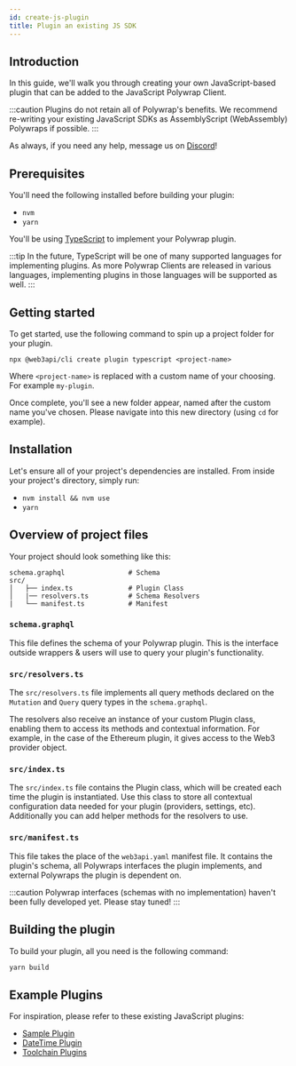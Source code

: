 ```yaml
---
id: create-js-plugin
title: Plugin an existing JS SDK
---
```


## **Introduction**

In this guide, we'll walk you through creating your own JavaScript-based plugin that can be added to the JavaScript Polywrap Client.

:::caution
Plugins do not retain all of Polywrap's benefits. We recommend re-writing your existing JavaScript SDKs as AssemblyScript (WebAssembly) Polywraps if possible.
:::

As always, if you need any help, message us on [Discord](https://discord.com/invite/Z5m88a5qWu)!

## **Prerequisites**

You'll need the following installed before building your plugin:

- `nvm`
- `yarn`

You'll be using [TypeScript](https://www.typescriptlang.org/) to implement your Polywrap plugin.

:::tip
In the future, TypeScript will be one of many supported languages for implementing plugins. As more Polywrap Clients are released in various languages, implementing plugins in those languages will be supported as well.
:::

## **Getting started**

To get started, use the following command to spin up a project folder for your plugin.

```
npx @web3api/cli create plugin typescript <project-name>
```

Where `<project-name>` is replaced with a custom name of your choosing. For example `my-plugin`.

Once complete, you'll see a new folder appear, named after the custom name you've chosen. Please navigate into this new directory (using `cd` for example).

## **Installation**

Let's ensure all of your project's dependencies are installed. From inside your project's directory, simply run:

- `nvm install && nvm use`
- `yarn`

## **Overview of project files**

Your project should look something like this:

```
schema.graphql                # Schema
src/
│   ├── index.ts              # Plugin Class
│   |── resolvers.ts          # Schema Resolvers
|   └── manifest.ts           # Manifest
```

### **`schema.graphql`**

This file defines the schema of your Polywrap plugin. This is the interface outside wrappers & users will use to query your plugin's functionality.

### **`src/resolvers.ts`**

The `src/resolvers.ts` file implements all query methods declared on the `Mutation` and `Query` query types in the `schema.graphql`.

The resolvers also receive an instance of your custom Plugin class, enabling them to access its methods and contextual information. For example, in the case of the Ethereum plugin, it gives access to the Web3 provider object.

### **`src/index.ts`**

The `src/index.ts` file contains the Plugin class, which will be created each time the plugin is instantiated. Use this class to store all contextual configuration data needed for your plugin (providers, settings, etc). Additionally you can add helper methods for the resolvers to use.

### **`src/manifest.ts`**

This file takes the place of the `web3api.yaml` manifest file. It contains the plugin's schema, all Polywraps interfaces the plugin implements, and external Polywraps the plugin is dependent on.

:::caution
Polywrap interfaces (schemas with no implementation) haven't been fully developed yet. Please stay tuned!
:::

## **Building the plugin**

To build your plugin, all you need is the following command:

```bash
yarn build
```

## **Example Plugins**

For inspiration, please refer to these existing JavaScript plugins:
* [Sample Plugin](https://github.com/polywrap/demos/tree/main/sample-plugin)
* [DateTime Plugin](https://github.com/polywrap/demos/tree/main/datetime-plugin)
* [Toolchain Plugins](https://github.com/Web3-API/monorepo/tree/prealpha/packages/js/plugins)
